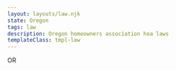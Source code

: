 ```yaml
---
layout: layouts/law.njk
state: Oregon
tags: law
description: Oregon homeowners association hoa laws
templateClass: tmpl-law
---
```


OR